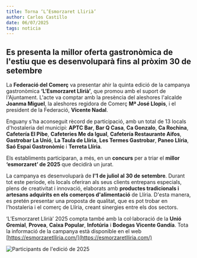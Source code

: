 ```yaml
---
title: Torna ‘L’Esmorzaret Llirià’
author: Carlos Castillo
date: 06/07/2025
tags: noticia
---
```


## Es presenta la millor oferta gastronòmica de l'estiu que es desenvoluparà fins al pròxim 30 de setembre

La **Federació del Comerç** va presentar ahir la quinta edició de la campanya gastronòmica **‘L’Esmorzaret Llirià’**, que promou amb el suport de l'Ajuntament. L'acte va comptar amb la presència del aleshores l'alcalde **Joanma Miguel**, la aleshores regidora de Comerç **Mª José Llopis**, i el president de la Federació, **Vicente Nadal**.

Enguany s'ha aconseguit rècord de participació, amb un total de 13 locals d'hostaleria del municipi: **APTC Bar**, **Bar Q Casa**, **Ca Gonzalo**, **Ca Rochina**, **Cafetería El Pibe**, **Cafeteries Me da Igual**, **Cafetería Restaurante Aifos**, **Gastrobar La Unió**, **La Taula de Llíria**, **Les Termes Gastrobar**, **Paneo Llíria**, **Saó Espai Gastronòmic** i **Terreta Llíria**.

Els establiments participaran, a més, en un **concurs** per a triar el **millor ‘esmorzaret’ de 2025** que decidirà un jurat.

La campanya es desenvoluparà de **l'1 de juliol al 30 de setembre**. Durant tot este període, els locals oferiran als seus clients entrepans especials, plens de creativitat i innovació, elaborats amb **productes tradicionals i artesans adquirits en els comerços d'alimentació** de Llíria. D'esta manera, es pretén presentar una proposta de qualitat, que es pot trobar en l'hostaleria i el comerç de Llíria, creant sinergies entre els dos sectors.

‘L’Esmorzaret Llirià’ 2025 compta també amb la col·laboració de la **Unió Gremial**, **Provea**, **Caixa Popular**, **Infotúria** i **Bodegas Vicente Gandía**. Tota la informació de la campanya està disponible en el web [https://esmorzaretlliria.com/](https://esmorzaretlliria.com/)

![ Participants de l'edició de 2025 ](/assets/continguts/recursos/20250706-presentaciónesmorzaretllirià.jpg "Participants de l'edició de 2025")
 




